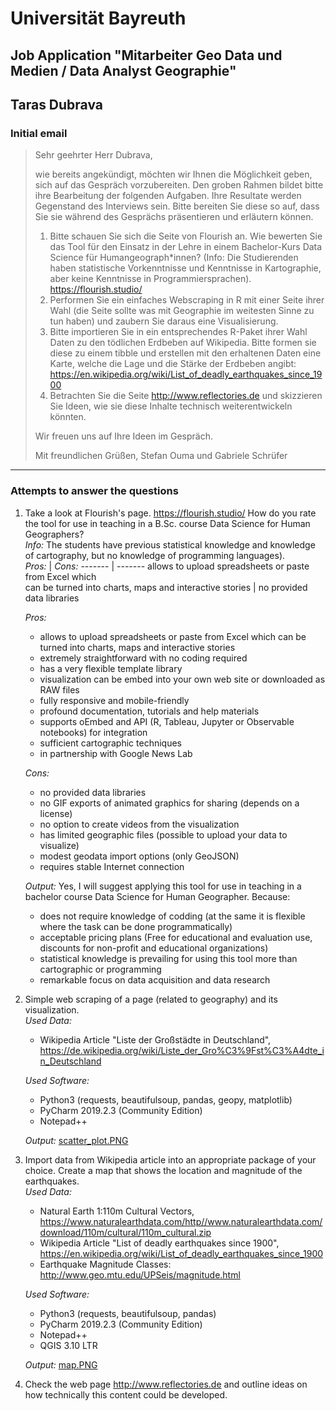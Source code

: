 # Universität Bayreuth
## Job Application "Mitarbeiter Geo Data und Medien / Data Analyst Geographie"
## Taras Dubrava

### Initial email
> Sehr geehrter Herr Dubrava,
> 
> wie bereits angekündigt, möchten wir Ihnen die Möglichkeit geben, sich auf das Gespräch vorzubereiten. Den groben Rahmen bildet bitte ihre Bearbeitung der folgenden Aufgaben. Ihre Resultate werden Gegenstand des Interviews sein. Bitte bereiten Sie diese so auf, dass Sie sie während des Gesprächs präsentieren und erläutern können. 
> 
> 1. Bitte schauen Sie sich die Seite von Flourish an. Wie bewerten Sie das Tool für den Einsatz in der Lehre in einem Bachelor-Kurs Data Science für Humangeograph*innen? (Info: Die Studierenden haben statistische Vorkenntnisse und Kenntnisse in Kartographie, aber keine Kenntnisse in Programmiersprachen). https://flourish.studio/
> 2. Performen Sie ein einfaches Webscraping in R mit einer Seite ihrer Wahl (die Seite sollte was mit Geographie im weitesten Sinne zu tun haben) und zaubern Sie daraus eine Visualisierung. 
> 3. Bitte importieren Sie in ein entsprechendes R-Paket ihrer Wahl Daten zu den tödlichen Erdbeben auf Wikipedia. Bitte formen sie diese zu einem tibble und erstellen mit den erhaltenen Daten eine Karte, welche die Lage und die Stärke der Erdbeben angibt: https://en.wikipedia.org/wiki/List_of_deadly_earthquakes_since_1900 
> 4. Betrachten Sie die Seite http://www.reflectories.de und skizzieren Sie Ideen, wie sie diese Inhalte technisch weiterentwickeln könnten. 
> 
> Wir freuen uns auf Ihre Ideen im Gespräch.
> 
> Mit freundlichen Grüßen,
> Stefan Ouma und Gabriele Schrüfer

----

### Attempts to answer the questions
1. Take a look at Flourish's page. https://flourish.studio/ How do you rate the tool for use in teaching in a B.Sc. course Data Science for Human Geographers?</br>
   *Info:* The students have previous statistical knowledge and knowledge of cartography, but no knowledge of programming languages).</br>
   *Pros:* | *Cons:*
   ------- | -------
   allows to upload spreadsheets or paste from Excel which</br>can be turned into charts, maps and interactive stories | no provided data libraries
   
   
   *Pros:*
     - allows to upload spreadsheets or paste from Excel which can be turned into charts, maps and interactive stories
	 - extremely straightforward with no coding required
	 - has a very flexible template library
	 - visualization can be embed into your own web site or downloaded as RAW files
	 - fully responsive and mobile-friendly
	 - profound documentation, tutorials and help materials
	 - supports oEmbed and API (R, Tableau, Jupyter or Observable notebooks) for integration
	 - sufficient cartographic techniques
	 - in partnership with Google News Lab
   
   *Cons:*
	 - no provided data libraries
	 - no GIF exports of animated graphics for sharing (depends on a license)
	 - no option to create videos from the visualization
	 - has limited geographic files (possible to upload your data to visualize)
	 - modest geodata import options (only GeoJSON)
	 - requires stable Internet connection
 	
	*Output:* Yes, I will suggest applying this tool for use in teaching in a bachelor course Data Science for Human Geographer. Because:
	 - does not require knowledge of codding (at the same it is flexible where the task can be done programmatically)
	 - acceptable pricing plans (Free for educational and evaluation use, discounts for non-profit and educational organizations)
	 - statistical knowledge is prevailing for using this tool more than cartographic or programming
	 - remarkable focus on data acquisition and data research
	
2. Simple web scraping of a page (related to geography) and its visualization.</br>
   *Used Data:*
     - Wikipedia Article "Liste der Großstädte in Deutschland",</br>https://de.wikipedia.org/wiki/Liste_der_Gro%C3%9Fst%C3%A4dte_in_Deutschland

   *Used Software:*
     - Python3 (requests, beautifulsoup, pandas, geopy, matplotlib)
	 - PyCharm 2019.2.3 (Community Edition)
	 - Notepad++
   
   *Output:* [scatter_plot.PNG](https://imgur.com/a/WC15HNv)
   
3. Import data from Wikipedia article into an appropriate package of your choice. Create a map that shows the location and magnitude of the earthquakes.</br>
   *Used Data:*
     - Natural Earth 1:110m Cultural Vectors,</br>https://www.naturalearthdata.com/http//www.naturalearthdata.com/download/110m/cultural/110m_cultural.zip
     - Wikipedia Article "List of deadly earthquakes since 1900",</br>https://en.wikipedia.org/wiki/List_of_deadly_earthquakes_since_1900
	 - Earthquake Magnitude Classes: http://www.geo.mtu.edu/UPSeis/magnitude.html

   *Used Software:*
     - Python3 (requests, beautifulsoup, pandas)
	 - PyCharm 2019.2.3 (Community Edition)
	 - Notepad++
	 - QGIS 3.10 LTR
   
   *Output:* [map.PNG](https://imgur.com/a/lTmBBo5)

4. Check the web page http://www.reflectories.de and outline ideas on how technically this content could be developed.</br>